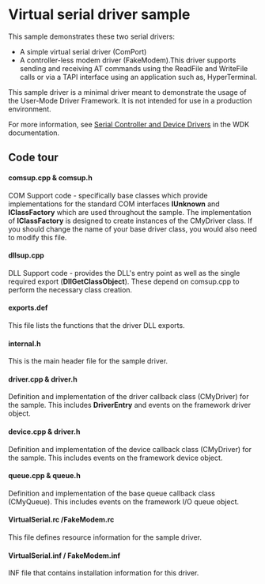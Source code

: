Virtual serial driver sample
============================

This sample demonstrates these two serial drivers:

-   A simple virtual serial driver (ComPort)
-   A controller-less modem driver (FakeModem).This driver supports sending and receiving AT commands using the ReadFile and WriteFile calls or via a TAPI interface using an application such as, HyperTerminal.

This sample driver is a minimal driver meant to demonstrate the usage of the User-Mode Driver Framework. It is not intended for use in a production environment.

For more information, see [Serial Controller and Device Drivers](http://msdn.microsoft.com/en-us/library/windows/hardware/ff546939) in the WDK documentation.

Code tour
---------

#### comsup.cpp & comsup.h
COM Support code - specifically base classes which provide implementations for the standard COM interfaces **IUnknown** and **IClassFactory** which are used throughout the sample.
The implementation of **IClassFactory** is designed to create instances of the CMyDriver class. If you should change the name of your base driver class, you would also need to modify this file.

#### dllsup.cpp
DLL Support code - provides the DLL's entry point as well as the single required export (**DllGetClassObject**).
These depend on comsup.cpp to perform the necessary class creation.

#### exports.def
This file lists the functions that the driver DLL exports.

#### internal.h
This is the main header file for the sample driver.

#### driver.cpp & driver.h
Definition and implementation of the driver callback class (CMyDriver) for the sample. This includes **DriverEntry** and events on the framework driver object.

#### device.cpp & driver.h
Definition and implementation of the device callback class (CMyDriver) for the sample. This includes events on the framework device object.

#### queue.cpp & queue.h
Definition and implementation of the base queue callback class (CMyQueue). This includes events on the framework I/O queue object.

#### VirtualSerial.rc /FakeModem.rc
This file defines resource information for the sample driver.

#### VirtualSerial.inf / FakeModem.inf
INF file that contains installation information for this driver.


